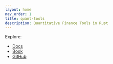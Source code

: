 ```yaml
---
layout: home
nav_order: 1
title: quant-tools
description: Quantitative Finance Tools in Rust
---
```


Explore:

- [Docs](https://quantbr.com/)
- [Book](https://quantbr.com/book)
- [GitHub](https://github.com/brbtavares/quantbr)
